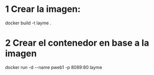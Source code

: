 # 1 Crear la imagen:

docker build -t layme .
 
# 2 Crear el contenedor en base a la imagen

docker run -d --name pweb1 -p 8089:80 layme
